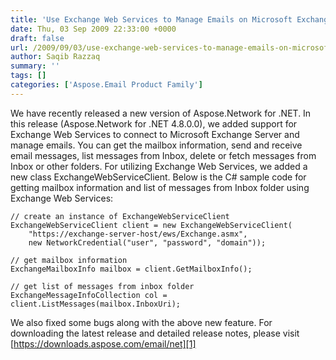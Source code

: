 ```yaml
---
title: 'Use Exchange Web Services to Manage Emails on Microsoft Exchange Server'
date: Thu, 03 Sep 2009 22:33:00 +0000
draft: false
url: /2009/09/03/use-exchange-web-services-to-manage-emails-on-microsoft-exchange-server/
author: Saqib Razzaq
summary: ''
tags: []
categories: ['Aspose.Email Product Family']
---
```


We have recently released a new version of Aspose.Network for .NET. In this release (Aspose.Network for .NET 4.8.0.0), we added support for Exchange Web Services to connect to Microsoft Exchange Server and manage emails. You can get the mailbox information, send and receive email messages, list messages from Inbox, delete or fetch messages from Inbox or other folders. For utilizing Exchange Web Services, we added a new class ExchangeWebServiceClient. Below is the C# sample code for getting mailbox information and list of messages from Inbox folder using Exchange Web Services:

```
// create an instance of ExchangeWebServiceClient
ExchangeWebServiceClient client = new ExchangeWebServiceClient(
    "https://exchange-server-host/ews/Exchange.asmx",
    new NetworkCredential("user", "password", "domain"));

// get mailbox information
ExchangeMailboxInfo mailbox = client.GetMailboxInfo(); 

// get list of messages from inbox folder
ExchangeMessageInfoCollection col = client.ListMessages(mailbox.InboxUri);
```

We also fixed some bugs along with the above new feature. For downloading the latest release and detailed release notes, please visit [https://downloads.aspose.com/email/net][1]




[1]: https://downloads.aspose.com/email/net




